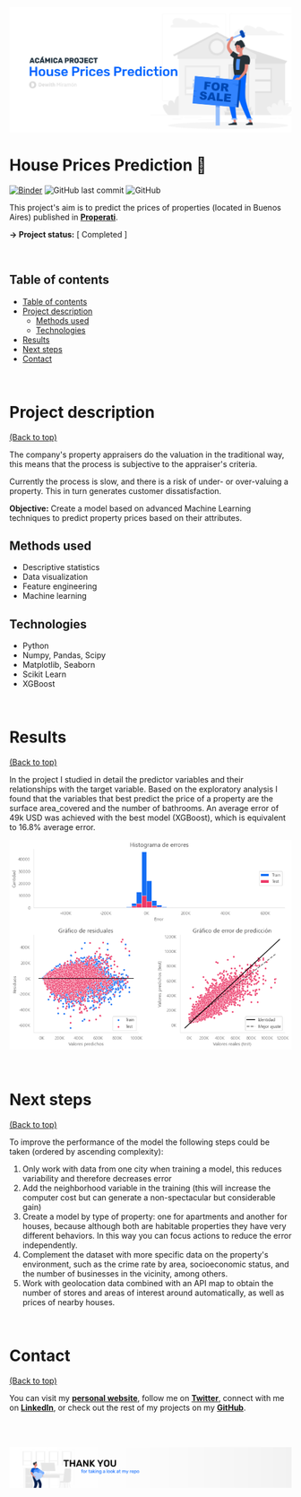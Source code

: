 <!-- Add banner here -->
![Banner](/images/header.png)

# House Prices Prediction 🏡

<!-- Add buttons here -->
[![Binder](https://mybinder.org/badge_logo.svg)](https://mybinder.org/v2/gh/dewith/house-prices.git/HEAD?filepath=P2_properati.ipynb)
![GitHub last commit](https://img.shields.io/github/last-commit/dewith/house-prices)
![GitHub](https://img.shields.io/github/license/dewith/house-prices)


This project's aim is to predict the prices of properties (located in Buenos Aires) published in [**Properati**](https://properati.com/).

**-> Project status:** [ Completed ]

<br>

## Table of contents
- [Table of contents](#table-of-contents)
- [Project description](#project-description)
    - [Methods used](#methods-used)
    - [Technologies](#technologies)
- [Results](#results)
- [Next steps](#next-steps)
- [Contact](#contact)

<br>

# Project description
[(Back to top)](#table-of-contents)

The company's property appraisers do the valuation in the traditional way, this means that the process is subjective to the appraiser's criteria.
 
Currently the process is slow, and there is a risk of under- or over-valuing a property. This in turn generates customer dissatisfaction. 

**Objective:** Create a model based on advanced Machine Learning techniques to predict property prices based on their attributes.

## Methods used
* Descriptive statistics
* Data visualization
* Feature engineering 
* Machine learning

## Technologies 
* Python
* Numpy, Pandas, Scipy 
* Matplotlib, Seaborn 
* Scikit Learn
* XGBoost

<br>

# Results
[(Back to top)](#table-of-contents)

In the project I studied in detail the predictor variables and their relationships with the target variable. Based on the exploratory analysis I found that the variables that best predict the price of a property are the surface area_covered and the number of bathrooms. An average error of 49k USD was achieved with the best model (XGBoost), which is equivalent to 16.8% average error.

![Results](/images/xgb_evaluation.png)

<br>

# Next steps
[(Back to top)](#table-of-contents)

To improve the performance of the model the following steps could be taken (ordered by ascending complexity): 
1. Only work with data from one city when training a model, this reduces variability and therefore decreases error 
2. Add the neighborhood variable in the training (this will increase the computer cost but can generate a non-spectacular but considerable gain) 
3. Create a model by type of property: one for apartments and another for houses, because although both are habitable properties they have very different behaviors. In this way you can focus actions to reduce the error independently. 
4. Complement the dataset with more specific data on the property's environment, such as the crime rate by area, socioeconomic status, and the number of businesses in the vicinity, among others. 
5. Work with geolocation data combined with an API map to obtain the number of stores and areas of interest around automatically, as well as prices of nearby houses.

<br>


# Contact
[(Back to top)](#table-of-contents)

You can visit my [**personal website**](https://dewith.co/), follow me on [**Twitter**](https://twitter.com/DewithMiramon/), connect with me on [**LinkedIn**](https://linkedin.com/in/dewithm/), or check out the rest of my projects on my [**GitHub**](https://github.com/dewith/).

<br>
<br>

![Footer](/images/footer.png)